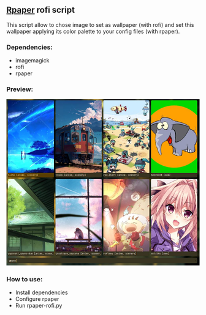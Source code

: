## [Rpaper](https://github.com/Prepodobnuy/rpaper) rofi script
This script allow to chose image to set as wallpaper (with rofi)
and set this wallpaper applying its color palette to your config files (with rpaper).


### Dependencies:
 - imagemagick
 - rofi
 - rpaper

### Preview:
![preview](/preview.jpg)

### How to use:
 - Install dependencies
 - Configure rpaper
 - Run rpaper-rofi.py
